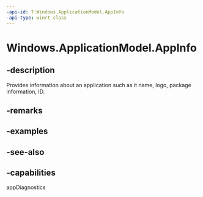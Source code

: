 ```yaml
---
-api-id: T:Windows.ApplicationModel.AppInfo
-api-type: winrt class
---
```


<!-- Class syntax.
public class AppInfo : Windows.ApplicationModel.IAppInfo
-->

# Windows.ApplicationModel.AppInfo

## -description
Provides information about an application such as it name, logo, package information, ID.

## -remarks

## -examples

## -see-also

## -capabilities
appDiagnostics
